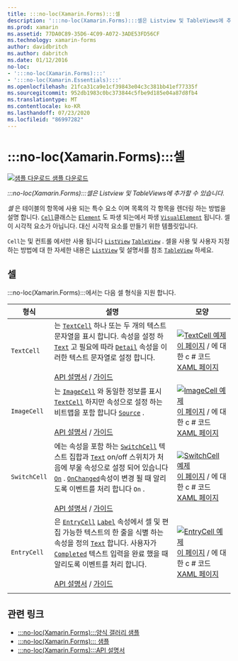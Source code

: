 ```yaml
---
title: :::no-loc(Xamarin.Forms):::셀
description: ':::no-loc(Xamarin.Forms):::셀은 Listview 및 TableViews에 추가할 수 있습니다. 이 문서에서는에 포함 된 셀을 나열 합니다 :::no-loc(Xamarin.Forms)::: .'
ms.prod: xamarin
ms.assetid: 77DA0C89-35D6-4C09-A072-3ADE53FD56CF
ms.technology: xamarin-forms
author: davidbritch
ms.author: dabritch
ms.date: 01/12/2016
no-loc:
- ':::no-loc(Xamarin.Forms):::'
- ':::no-loc(Xamarin.Essentials):::'
ms.openlocfilehash: 21fca31ca9e1cf39843e04c3c381bb41ef77335f
ms.sourcegitcommit: 952db1983c0bc373844c5fbe9d185e04a87d8fb4
ms.translationtype: MT
ms.contentlocale: ko-KR
ms.lasthandoff: 07/23/2020
ms.locfileid: "86997282"
---
```

# <a name="no-locxamarinforms-cells"></a>:::no-loc(Xamarin.Forms):::셀

[![샘플 다운로드](~/media/shared/download.png) 샘플 다운로드](https://docs.microsoft.com/samples/xamarin/xamarin-forms-samples/formsgallery)

_:::no-loc(Xamarin.Forms):::셀은 Listview 및 TableViews에 추가할 수 있습니다._

*셀* 은 테이블의 항목에 사용 되는 특수 요소 이며 목록의 각 항목을 렌더링 하는 방법을 설명 합니다. [`Cell`](xref::::no-loc(Xamarin.Forms):::.Cell)클래스는 [`Element`](xref::::no-loc(Xamarin.Forms):::.Element) 도 파생 되는에서 파생 [`VisualElement`](xref::::no-loc(Xamarin.Forms):::.Element) 됩니다. 셀이 시각적 요소가 아닙니다. 대신 시각적 요소를 만들기 위한 템플릿입니다.

`Cell`는 및 컨트롤 에서만 사용 됩니다 [`ListView`](xref::::no-loc(Xamarin.Forms):::.ListView) [`TableView`](xref::::no-loc(Xamarin.Forms):::.TableView) . 셀을 사용 및 사용자 지정 하는 방법에 대 한 자세한 내용은 [`ListView`](~/xamarin-forms/user-interface/listview/index.md) 및 설명서를 참조 [`TableView`](~/xamarin-forms/user-interface/tableview.md) 하세요.

## <a name="cells"></a>셀

:::no-loc(Xamarin.Forms):::에서는 다음 셀 형식을 지원 합니다.

| 형식 | 설명 | 모양 |
| --- | --- | --- |
| `TextCell` | 는 [`TextCell`](xref::::no-loc(Xamarin.Forms):::.TextCell) 하나 또는 두 개의 텍스트 문자열을 표시 합니다. 속성을 설정 하 [`Text`](xref::::no-loc(Xamarin.Forms):::.TextCell.Text) 고 필요에 따라 [`Detail`](xref::::no-loc(Xamarin.Forms):::.TextCell.Detail) 속성을 이러한 텍스트 문자열로 설정 합니다.<br /><br />[API 설명서](xref::::no-loc(Xamarin.Forms):::.TextCell)  /  [가이드](~/xamarin-forms/user-interface/listview/customizing-cell-appearance.md#textcell) | [![TextCell 예제](cells-images/TextCell.png "TextCell 예제")](cells-images/TextCell-Large.png#lightbox "TextCell 예제")<br />[이 페이지](https://github.com/xamarin/xamarin-forms-samples/blob/master/FormsGallery/FormsGallery/FormsGallery/CodeExamples/TextCellDemoPage.cs)  /  에 대 한 c # 코드 [XAML 페이지](https://github.com/xamarin/xamarin-forms-samples/blob/master/FormsGallery/FormsGallery/FormsGallery/XamlExamples/TextCellDemoPage.xaml) |
| `ImageCell` | 는 [`ImageCell`](xref::::no-loc(Xamarin.Forms):::.ImageCell) 와 동일한 정보를 표시 [`TextCell`](xref::::no-loc(Xamarin.Forms):::.TextCell) 하지만 속성으로 설정 하는 비트맵을 포함 합니다 [`Source`](xref::::no-loc(Xamarin.Forms):::.Image.Source) .<br /><br />[API 설명서](xref::::no-loc(Xamarin.Forms):::.ImageCell)  /  [가이드](~/xamarin-forms/user-interface/listview/customizing-cell-appearance.md#imagecell) | [![ImageCell 예제](cells-images/ImageCell.png "ImageCell 예제")](cells-images/ImageCell-Large.png#lightbox "ImageCell 예제")<br />[이 페이지](https://github.com/xamarin/xamarin-forms-samples/blob/master/FormsGallery/FormsGallery/FormsGallery/CodeExamples/ImageCellDemoPage.cs)  /  에 대 한 c # 코드 [XAML 페이지](https://github.com/xamarin/xamarin-forms-samples/blob/master/FormsGallery/FormsGallery/FormsGallery/XamlExamples/ImageCellDemoPage.xaml) |
| `SwitchCell` | 에는 속성을 포함 하는 [`SwitchCell`](xref::::no-loc(Xamarin.Forms):::.SwitchCell) 텍스트 집합과 [`Text`](xref::::no-loc(Xamarin.Forms):::.SwitchCell.Text) on/off 스위치가 처음에 부울 속성으로 설정 되어 있습니다 [`On`](xref::::no-loc(Xamarin.Forms):::.SwitchCell.On) . [`OnChanged`](xref::::no-loc(Xamarin.Forms):::.SwitchCell.OnChanged)속성이 변경 될 때 알리도록 이벤트를 처리 합니다 `On` .<br /><br />[API 설명서](xref::::no-loc(Xamarin.Forms):::.SwitchCell)  /  [가이드](~/xamarin-forms/user-interface/tableview.md#switchcell) | [![SwitchCell 예제](cells-images/SwitchCell.png "SwitchCell 예제")](cells-images/SwitchCell-Large.png#lightbox "SwitchCell 예제")<br />[이 페이지](https://github.com/xamarin/xamarin-forms-samples/blob/master/FormsGallery/FormsGallery/FormsGallery/CodeExamples/SwitchCellDemoPage.cs)  /  에 대 한 c # 코드 [XAML 페이지](https://github.com/xamarin/xamarin-forms-samples/blob/master/FormsGallery/FormsGallery/FormsGallery/XamlExamples/SwitchCellDemoPage.xaml) |
| `EntryCell` | 은 [`EntryCell`](xref::::no-loc(Xamarin.Forms):::.EntryCell) [`Label`](xref::::no-loc(Xamarin.Forms):::.EntryCell.Label) 속성에서 셀 및 편집 가능한 텍스트의 한 줄을 식별 하는 속성을 정의 [`Text`](xref::::no-loc(Xamarin.Forms):::.EntryCell.Text) 합니다. 사용자가 [`Completed`](xref::::no-loc(Xamarin.Forms):::.EntryCell.Completed) 텍스트 입력을 완료 했을 때 알리도록 이벤트를 처리 합니다.<br /><br />[API 설명서](xref::::no-loc(Xamarin.Forms):::.EntryCell)  /  [가이드](~/xamarin-forms/user-interface/tableview.md#entrycell) | [![EntryCell 예제](cells-images/EntryCell.png "EntryCell 예제")](cells-images/EntryCell-Large.png#lightbox "EntryCell 예제")<br />[이 페이지](https://github.com/xamarin/xamarin-forms-samples/blob/master/FormsGallery/FormsGallery/FormsGallery/CodeExamples/EntryCellDemoPage.cs)  /  에 대 한 c # 코드 [XAML 페이지](https://github.com/xamarin/xamarin-forms-samples/blob/master/FormsGallery/FormsGallery/FormsGallery/XamlExamples/EntryCellDemoPage.xaml) |
| | | |

## <a name="related-links"></a>관련 링크

- [:::no-loc(Xamarin.Forms):::양식 갤러리 샘플](https://docs.microsoft.com/samples/xamarin/xamarin-forms-samples/formsgallery)
- [:::no-loc(Xamarin.Forms)::: 샘플](https://docs.microsoft.com/samples/browse/?products=xamarin&term=:::no-loc(Xamarin.Forms):::)
- [:::no-loc(Xamarin.Forms):::API 설명서](https://docs.microsoft.com/dotnet/api/xamarin.forms?view=xamarin-forms)
